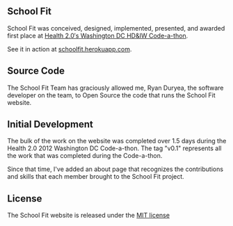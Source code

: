 ## School Fit
School Fit was conceived, designed, implemented, presented, and awarded first place at [Health 2.0′s Washington DC HD&IW Code-a-thon](http://www.health2con.com/devchallenge/washington-dcs-hdi-code-a-thon-preventing-obesity/).

See it in action at [schoolfit.herokuapp.com](http://schoolfit.herokuapp.com/).


## Source Code
The School Fit Team has graciously allowed me, Ryan Duryea, the software developer on the team, to Open Source the code that runs the School Fit website.


## Initial Development
The bulk of the work on the website was completed over 1.5 days during the Health 2.0 2012 Washington DC Code-a-thon.  The tag "v0.1" represents all the work that was completed during the Code-a-thon.

Since that time, I've added an about page that recognizes the contributions and skills that each member brought to the School Fit project.


## License
The School Fit website is released under the [MIT license](www.opensource.org/licenses/MIT)
